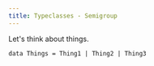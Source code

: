 ```yaml
---
title: Typeclasses - Semigroup
---
```


Let's think about things.

```
data Things = Thing1 | Thing2 | Thing3
```
